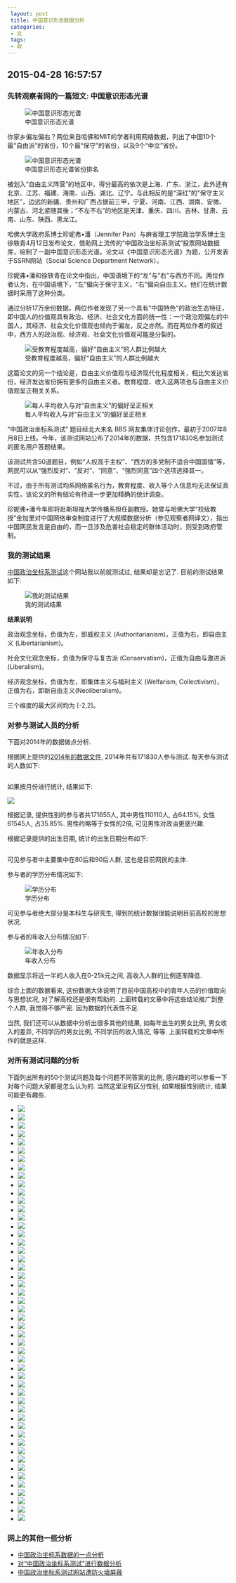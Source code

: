 ```yaml
---
 layout: post
 title: 中国意识形态数据分析
 categories:
 - 文
 tags:
 - 政
---
```


## 2015-04-28 16:57:57

### 先转观察者网的一篇短文: 中国意识形态光谱

<figure>
<img src="/pic/中国意识形态光谱.jpg" alt="中国意识形态光谱" />
<figcaption>中国意识形态光谱</figcaption>
</figure>

你家乡偏左偏右？两位来自哈佛和MIT的学者利用网络数据，列出了中国10个最“自由派”的省份，10个最“保守”的省份，以及9个“中立”省份。

<figure>
<img src="/pic/中国意识形态光谱_1.jpg" alt="中国意识形态光谱" />
<figcaption>中国意识形态光谱省份排名</figcaption>
</figure>

被划入“自由主义阵营”的地区中，得分最高的依次是上海、广东、浙江，此外还有北京、江苏、福建、海南、山西、湖北、辽宁。与此相反的是“深红”的“保守主义地区”，边远的新疆、贵州和广西占据前三甲，宁夏、河南、江西、湖南、安微、内蒙古、河北紧随其後；“不左不右”的地区是天津、重庆、四川、吉林、甘肃、云南、山东、陕西、黑龙江。

哈佛大学政府系博士珍妮弗•潘（Jennifer Pan）与麻省理工学院政治学系博士生徐轶青4月12日发布论文，借助网上流传的“中国政治坐标系测试”投票网站数据库，绘制了一副中国意识形态光谱。论文以《中国意识形态光谱》为题，公开发表于SSRN网站（Social Science Department Network）。

珍妮弗•潘和徐轶青在论文中指出，中国语境下的“左”与“右”与西方不同。两位作者认为，在中国语境下，“左”偏向于保守主义，“右”偏向自由主义。他们在统计数据时采用了这种分类。

通过分析17万余份数据，两位作者发现了另一个具有“中国特色”的政治生态特征，即中国人的价值观具有政治、经济、社会文化方面的统一性：一个政治观偏左的中国人，其经济、社会文化价值观也倾向于偏左，反之亦然。而在两位作者的叙述中，西方人的政治观、经济观、社会文化价值观可能是分裂的。

<figure>
<img src="/pic/中国意识形态光谱_2.jpg" alt="受教育程度越高，偏好“自由主义”的人群比例越大" />
<figcaption>受教育程度越高，偏好“自由主义”的人群比例越大</figcaption>
</figure>

这篇论文的另一个结论是，自由主义价值观与经济现代化程度相关，相比欠发达省份，经济发达省份拥有更多的自由主义者。教育程度、收入这两项也与自由主义价值观呈正相关关系。

<figure>
<img src="/pic/中国意识形态光谱_3.jpg" alt="每人平均收入与对“自由主义”的偏好呈正相关" />
<figcaption>每人平均收入与对“自由主义”的偏好呈正相关</figcaption>
</figure>

“中国政治坐标系测试” 题目经北大未名 BBS 网友集体讨论创作，最初于2007年8月8日上线。今年，该测试网站公布了2014年的数据，共包含171830名参加测试的匿名用户答题结果。

该测试共含50道题目，例如“人权高于主权”、“西方的多党制不适合中国国情”等，网民可以从“强烈反对”、“反对”、“同意”、“强烈同意”四个选项选择其一。

不过，由于所有测试均系网络匿名行为，教育程度、收入等个人信息均无法保证真实性，该论文的所有结论有待进一步更加精确的统计调查。

珍妮弗•潘今年即将赴斯坦福大学传播系担任副教授。她曾与哈佛大学“校级教授”金加里对中国网络审查制度进行了大规模数据分析（参见观察者网译文），指出中国网民发言是自由的，而一旦涉及危害社会稳定的群体活动时，则受到政府管制。

### 我的测试结果

[中国政治坐标系测试](http://zuobiao.me/)这个网站我以前就测试过, 结果却是忘记了. 目前的测试结果如下:

<figure>
<img src="/pic/中国意识形态光谱_I.png" alt="我的测试结果" />
<figcaption>我的测试结果</figcaption>
</figure>

__结果说明__

政治观念坐标，负值为左，即威权主义 (Authoritarianism)，正值为右，即自由主义 (Libertarianism)。

社会文化观念坐标，负值为保守与复古派 (Conservatism)，正值为自由与激进派 (Liberalism)。

经济观念坐标，负值为左，即集体主义与福利主义 (Welfarism, Collectivism)，正值为右，即新自由主义(Neoliberalism)。

三个维度的最大区间均为 [-2,2]。

### 对参与测试人员的分析

下面对2014年的数据做点分析.

根据网上提供的[2014年的数据文件](http://zuobiao.me/resources/2014data.csv), 2014年共有171830人参与测试.
每天参与测试的人数如下:

<figure>
<img src="/pic/中国意识形态光谱-1.png" alt="" />
</figure>

如果按月份进行统计, 结果如下:

![](/pic/中国意识形态光谱-2.png)

根据记录, 提供性别的参与者共171655人, 其中男性110110人, 占64.15%, 女性61545人, 占35.85%.
男性约略等于女性的2倍, 可见男性对政治更感兴趣.

根据记录提供的出生日期, 统计的出生日期分布如下:

<figure>
<img src="/pic/中国意识形态光谱-3.png" alt="" />
</figure>

可见参与者中主要集中在80后和90后人群, 这也是目前网民的主体.

参与者的学历分布情况如下:

<figure>
<img src="/pic/中国意识形态_学历.png" alt="学历分布" />
<figcaption>学历分布</figcaption>
</figure>

可见参与者绝大部分是本科生与研究生, 得到的统计数据很能说明目前高校的思想状况.

参与者的年收入分布情况如下:

<figure>
<img src="/pic/中国意识形态_收入.png" alt="年收入分布" />
<figcaption>年收入分布</figcaption>
</figure>

数据显示将近一半的人收入在0-25k元之间, 高收入人群的比例逐渐降低.

综合上面的数据看来, 这份数据大体说明了目前中国高校中的青年人员的价值取向与思想状况, 对了解高校还是很有帮助的.
上面转载的文章中将这些结论推广到整个人群, 我觉得不够严密. 因为数据的代表性不足.

当然, 我们还可以从数据中分析出很多其他的结果, 如每年出生的男女比例, 男女收入的差异, 不同学历的男女比例, 不同学历的收入情况, 等等.
上面转载的文章中所作的就是这样.

### 对所有测试问题的分析

下面列出所有的50个测试问题及每个问题不同答案的比例, 感兴趣的可以参看一下对每个问题大家都是怎么认为的.
当然这里没有区分性别, 如果根据性别统计, 结果可能更有趣些.

- ![](/pic/中国意识形态_Q1.png)
- ![](/pic/中国意识形态_Q2.png)
- ![](/pic/中国意识形态_Q3.png)
- ![](/pic/中国意识形态_Q4.png)
- ![](/pic/中国意识形态_Q5.png)
- ![](/pic/中国意识形态_Q6.png)
- ![](/pic/中国意识形态_Q7.png)
- ![](/pic/中国意识形态_Q8.png)
- ![](/pic/中国意识形态_Q9.png)
- ![](/pic/中国意识形态_Q10.png)
- ![](/pic/中国意识形态_Q11.png)
- ![](/pic/中国意识形态_Q12.png)
- ![](/pic/中国意识形态_Q13.png)
- ![](/pic/中国意识形态_Q14.png)
- ![](/pic/中国意识形态_Q15.png)
- ![](/pic/中国意识形态_Q16.png)
- ![](/pic/中国意识形态_Q17.png)
- ![](/pic/中国意识形态_Q18.png)
- ![](/pic/中国意识形态_Q19.png)
- ![](/pic/中国意识形态_Q20.png)
- ![](/pic/中国意识形态_Q21.png)
- ![](/pic/中国意识形态_Q22.png)
- ![](/pic/中国意识形态_Q23.png)
- ![](/pic/中国意识形态_Q24.png)
- ![](/pic/中国意识形态_Q25.png)
- ![](/pic/中国意识形态_Q26.png)
- ![](/pic/中国意识形态_Q27.png)
- ![](/pic/中国意识形态_Q28.png)
- ![](/pic/中国意识形态_Q29.png)
- ![](/pic/中国意识形态_Q30.png)
- ![](/pic/中国意识形态_Q31.png)
- ![](/pic/中国意识形态_Q32.png)
- ![](/pic/中国意识形态_Q33.png)
- ![](/pic/中国意识形态_Q34.png)
- ![](/pic/中国意识形态_Q35.png)
- ![](/pic/中国意识形态_Q36.png)
- ![](/pic/中国意识形态_Q37.png)
- ![](/pic/中国意识形态_Q38.png)
- ![](/pic/中国意识形态_Q39.png)
- ![](/pic/中国意识形态_Q40.png)
- ![](/pic/中国意识形态_Q41.png)
- ![](/pic/中国意识形态_Q42.png)
- ![](/pic/中国意识形态_Q43.png)
- ![](/pic/中国意识形态_Q44.png)
- ![](/pic/中国意识形态_Q45.png)
- ![](/pic/中国意识形态_Q46.png)
- ![](/pic/中国意识形态_Q47.png)
- ![](/pic/中国意识形态_Q48.png)
- ![](/pic/中国意识形态_Q49.png)
- ![](/pic/中国意识形态_Q50.png)

### 网上的其他一些分析

- [中国政治坐标系数据的一点分析](http://www.r-bloggers.com/lang/uncategorized/1622)
- [对“中国政治坐标系测试”进行数据分析](http://blog.xavierskip.com/2015-05-03-politics-coordinate/)
- [中国政治坐标系测试网站遭防火墙屏蔽](http://chinadigitaltimes.net/chinese/2015/04/%E4%B8%AD%E5%9B%BD%E6%94%BF%E6%B2%BB%E5%9D%90%E6%A0%87%E7%B3%BB%E6%B5%8B%E8%AF%95%E7%BD%91%E7%AB%99%E9%81%AD%E9%98%B2%E7%81%AB%E5%A2%99%E5%B1%8F%E8%94%BD/)

